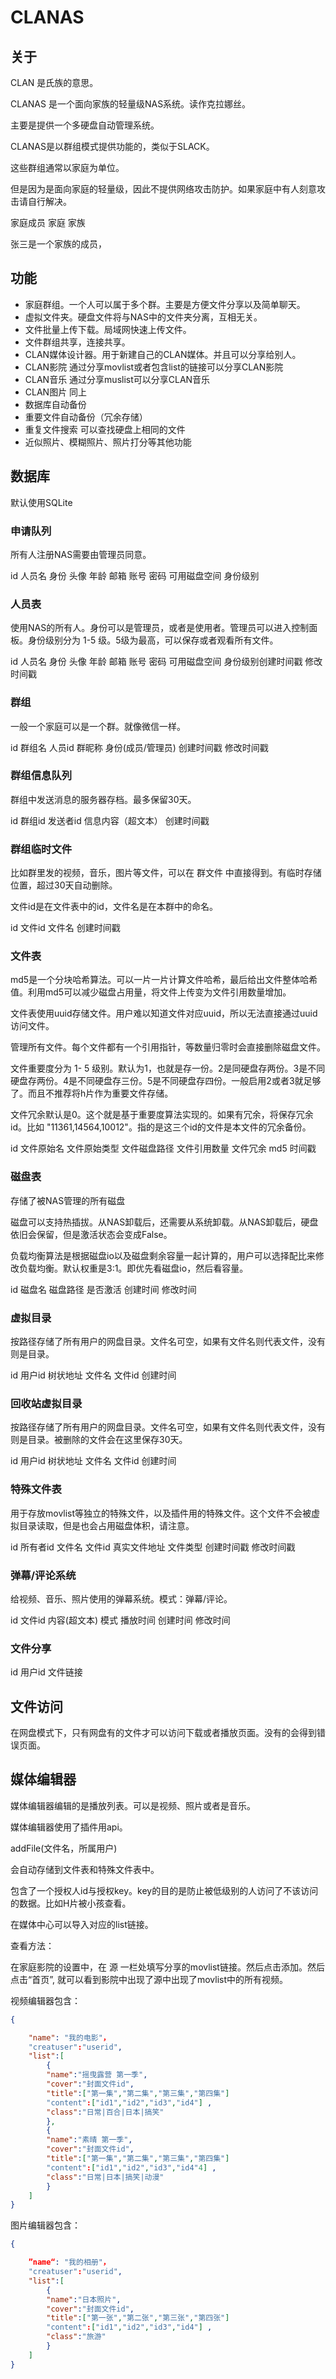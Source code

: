 # CLANAS

## 关于

CLAN 是氏族的意思。

CLANAS 是一个面向家族的轻量级NAS系统。读作克拉娜丝。

主要是提供一个多硬盘自动管理系统。

CLANAS是以群组模式提供功能的，类似于SLACK。

这些群组通常以家庭为单位。

但是因为是面向家庭的轻量级，因此不提供网络攻击防护。如果家庭中有人刻意攻击请自行解决。

家庭成员 家庭  家族



张三是一个家族的成员，

## 功能

- 家庭群组。一个人可以属于多个群。主要是方便文件分享以及简单聊天。
- 虚拟文件夹。硬盘文件将与NAS中的文件夹分离，互相无关。
- 文件批量上传下载。局域网快速上传文件。
- 文件群组共享，连接共享。
- CLAN媒体设计器。用于新建自己的CLAN媒体。并且可以分享给别人。
- CLAN影院 通过分享movlist或者包含list的链接可以分享CLAN影院
- CLAN音乐 通过分享muslist可以分享CLAN音乐
- CLAN图片 同上
- 数据库自动备份
- 重要文件自动备份（冗余存储）
- 重复文件搜索 可以查找硬盘上相同的文件
- 近似照片、模糊照片、照片打分等其他功能

## 数据库

默认使用SQLite

### 申请队列

所有人注册NAS需要由管理员同意。

id  人员名  身份  头像  年龄 邮箱 账号 密码 可用磁盘空间 身份级别



### 人员表

使用NAS的所有人。身份可以是管理员，或者是使用者。管理员可以进入控制面板。身份级别分为 1-5 级。5级为最高，可以保存或者观看所有文件。

id    人员名   身份  头像  年龄 邮箱 账号 密码 可用磁盘空间  身份级别创建时间戳  修改时间戳

### 群组

一般一个家庭可以是一个群。就像微信一样。

id  群组名   人员id   群昵称 身份(成员/管理员)    创建时间戳  修改时间戳

### 群组信息队列

群组中发送消息的服务器存档。最多保留30天。

id  群组id  发送者id   信息内容（超文本） 创建时间戳  

### 群组临时文件

比如群里发的视频，音乐，图片等文件，可以在 群文件 中直接得到。有临时存储位置，超过30天自动删除。

文件id是在文件表中的id，文件名是在本群中的命名。

id   文件id  文件名  创建时间戳

### 文件表

md5是一个分块哈希算法。可以一片一片计算文件哈希，最后给出文件整体哈希值。利用md5可以减少磁盘占用量，将文件上传变为文件引用数量增加。

文件表使用uuid存储文件。用户难以知道文件对应uuid，所以无法直接通过uuid访问文件。

管理所有文件。每个文件都有一个引用指针，等数量归零时会直接删除磁盘文件。

文件重要度分为 1- 5 级别。默认为1，也就是存一份。2是同硬盘存两份。3是不同硬盘存两份。4是不同硬盘存三份。5是不同硬盘存四份。一般启用2或者3就足够了。而且不推荐将h片作为重要文件存储。

文件冗余默认是0。这个就是基于重要度算法实现的。如果有冗余，将保存冗余id。比如 "11361,14564,10012"。指的是这三个id的文件是本文件的冗余备份。 

id  文件原始名  文件原始类型  文件磁盘路径   文件引用数量  文件冗余  md5  时间戳  

### 磁盘表

存储了被NAS管理的所有磁盘

磁盘可以支持热插拔。从NAS卸载后，还需要从系统卸载。从NAS卸载后，硬盘依旧会保留，但是激活状态会变成False。

负载均衡算法是根据磁盘io以及磁盘剩余容量一起计算的，用户可以选择配比来修改负载均衡。默认权重是3:1。即优先看磁盘io，然后看容量。 

id  磁盘名  磁盘路径 是否激活  创建时间 修改时间

### 虚拟目录

按路径存储了所有用户的网盘目录。文件名可空，如果有文件名则代表文件，没有则是目录。

id 用户id 树状地址  文件名  文件id  创建时间

### 回收站虚拟目录

按路径存储了所有用户的网盘目录。文件名可空，如果有文件名则代表文件，没有则是目录。被删除的文件会在这里保存30天。

id 用户id 树状地址  文件名  文件id  创建时间

### 特殊文件表

用于存放movlist等独立的特殊文件，以及插件用的特殊文件。这个文件不会被虚拟目录读取，但是也会占用磁盘体积，请注意。

id 所有者id  文件名 文件id   真实文件地址  文件类型  创建时间戳  修改时间戳

### 弹幕/评论系统

给视频、音乐、照片使用的弹幕系统。模式：弹幕/评论。

id  文件id 内容(超文本)  模式  播放时间 创建时间 修改时间



### 文件分享

id    用户id  文件链接



## 文件访问

在网盘模式下，只有网盘有的文件才可以访问下载或者播放页面。没有的会得到错误页面。

## 媒体编辑器

媒体编辑器编辑的是播放列表。可以是视频、照片或者是音乐。

媒体编辑器使用了插件用api。

addFile(文件名，所属用户)

会自动存储到文件表和特殊文件表中。

包含了一个授权人id与授权key。key的目的是防止被低级别的人访问了不该访问的数据。比如H片被小孩查看。

在媒体中心可以导入对应的list链接。

查看方法：

在家庭影院的设置中，在 源  一栏处填写分享的movlist链接。然后点击添加。然后点击“首页”, 就可以看到影院中出现了源中出现了movlist中的所有视频。

视频编辑器包含：

```json
{

	"name": "我的电影"，
    "creatuser":"userid",
	"list":[
    	{
    	"name":"摇曳露营 第一季",
    	"cover":"封面文件id",
    	"title":["第一集","第二集","第三集","第四集"]
		"content":["id1","id2","id3","id4"] ,
		"class":"日常|百合|日本|搞笑"
		},
		{
        "name":"素晴 第一季",
    	"cover":"封面文件id",
    	"title":["第一集","第二集","第三集","第四集"]
		"content":["id1","id2","id3","id4"4] ,
		"class":"日常|日本|搞笑|动漫"
        }
	]
}
```



图片编辑器包含：

```json
{

	”name“: "我的相册"，
    "creatuser":"userid",
	"list":[
    	{
    	"name":"日本照片",
    	"cover":"封面文件id",
    	"title":["第一张","第二张","第三张","第四张"]
		"content":["id1","id2","id3","id4"] ,
		"class":"旅游"
		}
	]
}
```

